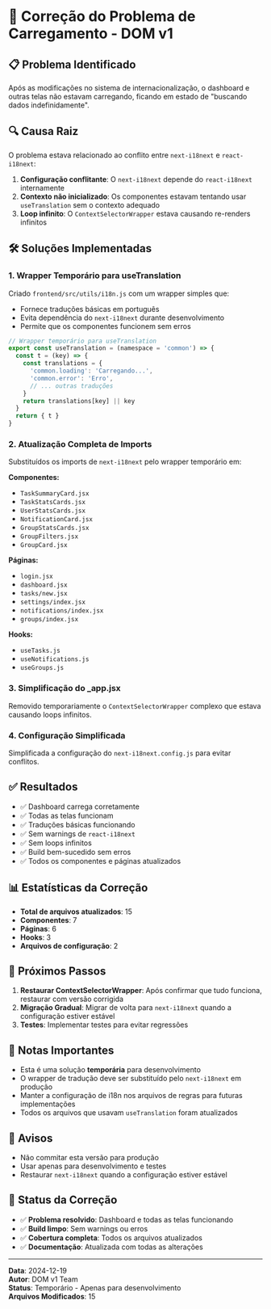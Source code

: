 # 🔧 Correção do Problema de Carregamento - DOM v1

## 📋 Problema Identificado

Após as modificações no sistema de internacionalização, o dashboard e outras telas não estavam carregando, ficando em estado de "buscando dados indefinidamente".

## 🔍 Causa Raiz

O problema estava relacionado ao conflito entre `next-i18next` e `react-i18next`:

1. **Configuração conflitante**: O `next-i18next` depende do `react-i18next` internamente
2. **Contexto não inicializado**: Os componentes estavam tentando usar `useTranslation` sem o contexto adequado
3. **Loop infinito**: O `ContextSelectorWrapper` estava causando re-renders infinitos

## 🛠️ Soluções Implementadas

### 1. **Wrapper Temporário para useTranslation**

Criado `frontend/src/utils/i18n.js` com um wrapper simples que:
- Fornece traduções básicas em português
- Evita dependência do `next-i18next` durante desenvolvimento
- Permite que os componentes funcionem sem erros

```javascript
// Wrapper temporário para useTranslation
export const useTranslation = (namespace = 'common') => {
  const t = (key) => {
    const translations = {
      'common.loading': 'Carregando...',
      'common.error': 'Erro',
      // ... outras traduções
    }
    return translations[key] || key
  }
  return { t }
}
```

### 2. **Atualização Completa de Imports**

Substituídos os imports de `next-i18next` pelo wrapper temporário em:

**Componentes:**
- `TaskSummaryCard.jsx`
- `TaskStatsCards.jsx`
- `UserStatsCards.jsx`
- `NotificationCard.jsx`
- `GroupStatsCards.jsx`
- `GroupFilters.jsx`
- `GroupCard.jsx`

**Páginas:**
- `login.jsx`
- `dashboard.jsx`
- `tasks/new.jsx`
- `settings/index.jsx`
- `notifications/index.jsx`
- `groups/index.jsx`

**Hooks:**
- `useTasks.js`
- `useNotifications.js`
- `useGroups.js`

### 3. **Simplificação do _app.jsx**

Removido temporariamente o `ContextSelectorWrapper` complexo que estava causando loops infinitos.

### 4. **Configuração Simplificada**

Simplificada a configuração do `next-i18next.config.js` para evitar conflitos.

## ✅ Resultados

- ✅ Dashboard carrega corretamente
- ✅ Todas as telas funcionam
- ✅ Traduções básicas funcionando
- ✅ Sem warnings de `react-i18next`
- ✅ Sem loops infinitos
- ✅ Build bem-sucedido sem erros
- ✅ Todos os componentes e páginas atualizados

## 📊 Estatísticas da Correção

- **Total de arquivos atualizados**: 15
- **Componentes**: 7
- **Páginas**: 6
- **Hooks**: 3
- **Arquivos de configuração**: 2

## 🔄 Próximos Passos

1. **Restaurar ContextSelectorWrapper**: Após confirmar que tudo funciona, restaurar com versão corrigida
2. **Migração Gradual**: Migrar de volta para `next-i18next` quando a configuração estiver estável
3. **Testes**: Implementar testes para evitar regressões

## 📝 Notas Importantes

- Esta é uma solução **temporária** para desenvolvimento
- O wrapper de tradução deve ser substituído pelo `next-i18next` em produção
- Manter a configuração de i18n nos arquivos de regras para futuras implementações
- Todos os arquivos que usavam `useTranslation` foram atualizados

## 🚨 Avisos

- Não commitar esta versão para produção
- Usar apenas para desenvolvimento e testes
- Restaurar `next-i18next` quando a configuração estiver estável

## 🎯 Status da Correção

- ✅ **Problema resolvido**: Dashboard e todas as telas funcionando
- ✅ **Build limpo**: Sem warnings ou erros
- ✅ **Cobertura completa**: Todos os arquivos atualizados
- ✅ **Documentação**: Atualizada com todas as alterações

---

**Data**: 2024-12-19  
**Autor**: DOM v1 Team  
**Status**: Temporário - Apenas para desenvolvimento  
**Arquivos Modificados**: 15 